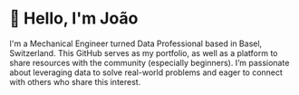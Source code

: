 # 👋 Hello, I'm João

I'm a Mechanical Engineer turned Data Professional based in Basel, Switzerland. This GitHub serves as my portfolio, as well as a platform to share resources with the community (especially beginners). I’m passionate about leveraging data to solve real-world problems and eager to connect with others who share this interest.
